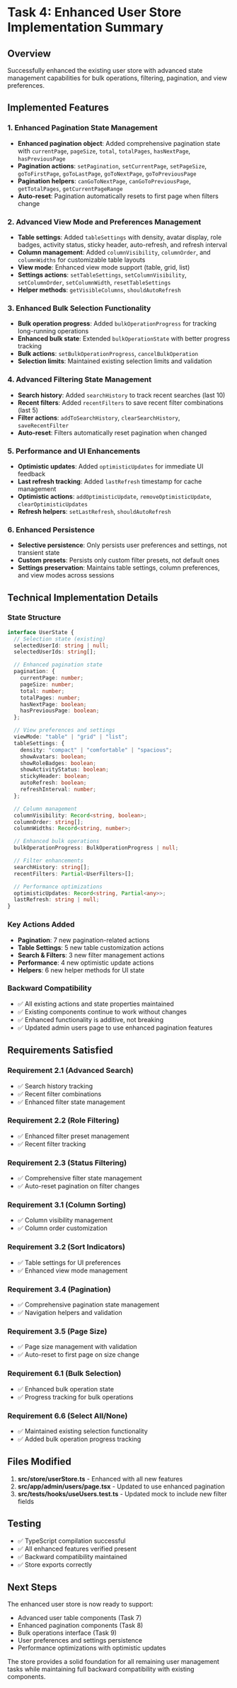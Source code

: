 # Task 4: Enhanced User Store Implementation Summary

## Overview

Successfully enhanced the existing user store with advanced state management capabilities for bulk operations, filtering, pagination, and view preferences.

## Implemented Features

### 1. Enhanced Pagination State Management

- **Enhanced pagination object**: Added comprehensive pagination state with `currentPage`, `pageSize`, `total`, `totalPages`, `hasNextPage`, `hasPreviousPage`
- **Pagination actions**: `setPagination`, `setCurrentPage`, `setPageSize`, `goToFirstPage`, `goToLastPage`, `goToNextPage`, `goToPreviousPage`
- **Pagination helpers**: `canGoToNextPage`, `canGoToPreviousPage`, `getTotalPages`, `getCurrentPageRange`
- **Auto-reset**: Pagination automatically resets to first page when filters change

### 2. Advanced View Mode and Preferences Management

- **Table settings**: Added `tableSettings` with density, avatar display, role badges, activity status, sticky header, auto-refresh, and refresh interval
- **Column management**: Added `columnVisibility`, `columnOrder`, and `columnWidths` for customizable table layouts
- **View mode**: Enhanced view mode support (table, grid, list)
- **Settings actions**: `setTableSettings`, `setColumnVisibility`, `setColumnOrder`, `setColumnWidth`, `resetTableSettings`
- **Helper methods**: `getVisibleColumns`, `shouldAutoRefresh`

### 3. Enhanced Bulk Selection Functionality

- **Bulk operation progress**: Added `bulkOperationProgress` for tracking long-running operations
- **Enhanced bulk state**: Extended `bulkOperationState` with better progress tracking
- **Bulk actions**: `setBulkOperationProgress`, `cancelBulkOperation`
- **Selection limits**: Maintained existing selection limits and validation

### 4. Advanced Filtering State Management

- **Search history**: Added `searchHistory` to track recent searches (last 10)
- **Recent filters**: Added `recentFilters` to save recent filter combinations (last 5)
- **Filter actions**: `addToSearchHistory`, `clearSearchHistory`, `saveRecentFilter`
- **Auto-reset**: Filters automatically reset pagination when changed

### 5. Performance and UI Enhancements

- **Optimistic updates**: Added `optimisticUpdates` for immediate UI feedback
- **Last refresh tracking**: Added `lastRefresh` timestamp for cache management
- **Optimistic actions**: `addOptimisticUpdate`, `removeOptimisticUpdate`, `clearOptimisticUpdates`
- **Refresh helpers**: `setLastRefresh`, `shouldAutoRefresh`

### 6. Enhanced Persistence

- **Selective persistence**: Only persists user preferences and settings, not transient state
- **Custom presets**: Persists only custom filter presets, not default ones
- **Settings preservation**: Maintains table settings, column preferences, and view modes across sessions

## Technical Implementation Details

### State Structure

```typescript
interface UserState {
  // Selection state (existing)
  selectedUserId: string | null;
  selectedUserIds: string[];

  // Enhanced pagination state
  pagination: {
    currentPage: number;
    pageSize: number;
    total: number;
    totalPages: number;
    hasNextPage: boolean;
    hasPreviousPage: boolean;
  };

  // View preferences and settings
  viewMode: "table" | "grid" | "list";
  tableSettings: {
    density: "compact" | "comfortable" | "spacious";
    showAvatars: boolean;
    showRoleBadges: boolean;
    showActivityStatus: boolean;
    stickyHeader: boolean;
    autoRefresh: boolean;
    refreshInterval: number;
  };

  // Column management
  columnVisibility: Record<string, boolean>;
  columnOrder: string[];
  columnWidths: Record<string, number>;

  // Enhanced bulk operations
  bulkOperationProgress: BulkOperationProgress | null;

  // Filter enhancements
  searchHistory: string[];
  recentFilters: Partial<UserFilters>[];

  // Performance optimizations
  optimisticUpdates: Record<string, Partial<any>>;
  lastRefresh: string | null;
}
```

### Key Actions Added

- **Pagination**: 7 new pagination-related actions
- **Table Settings**: 5 new table customization actions
- **Search & Filters**: 3 new filter management actions
- **Performance**: 4 new optimistic update actions
- **Helpers**: 6 new helper methods for UI state

### Backward Compatibility

- ✅ All existing actions and state properties maintained
- ✅ Existing components continue to work without changes
- ✅ Enhanced functionality is additive, not breaking
- ✅ Updated admin users page to use enhanced pagination features

## Requirements Satisfied

### Requirement 2.1 (Advanced Search)

- ✅ Search history tracking
- ✅ Recent filter combinations
- ✅ Enhanced filter state management

### Requirement 2.2 (Role Filtering)

- ✅ Enhanced filter preset management
- ✅ Recent filter tracking

### Requirement 2.3 (Status Filtering)

- ✅ Comprehensive filter state management
- ✅ Auto-reset pagination on filter changes

### Requirement 3.1 (Column Sorting)

- ✅ Column visibility management
- ✅ Column order customization

### Requirement 3.2 (Sort Indicators)

- ✅ Table settings for UI preferences
- ✅ Enhanced view mode management

### Requirement 3.4 (Pagination)

- ✅ Comprehensive pagination state management
- ✅ Navigation helpers and validation

### Requirement 3.5 (Page Size)

- ✅ Page size management with validation
- ✅ Auto-reset to first page on size change

### Requirement 6.1 (Bulk Selection)

- ✅ Enhanced bulk operation state
- ✅ Progress tracking for bulk operations

### Requirement 6.6 (Select All/None)

- ✅ Maintained existing selection functionality
- ✅ Added bulk operation progress tracking

## Files Modified

1. **src/store/userStore.ts** - Enhanced with all new features
2. **src/app/admin/users/page.tsx** - Updated to use enhanced pagination
3. **src/**tests**/hooks/useUsers.test.ts** - Updated mock to include new filter fields

## Testing

- ✅ TypeScript compilation successful
- ✅ All enhanced features verified present
- ✅ Backward compatibility maintained
- ✅ Store exports correctly

## Next Steps

The enhanced user store is now ready to support:

- Advanced user table components (Task 7)
- Enhanced pagination components (Task 8)
- Bulk operations interface (Task 9)
- User preferences and settings persistence
- Performance optimizations with optimistic updates

The store provides a solid foundation for all remaining user management tasks while maintaining full backward compatibility with existing components.
